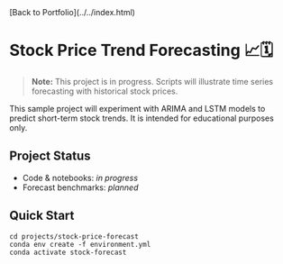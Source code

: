 <link rel="stylesheet" href="../../assets/css/style.css">
[Back to Portfolio](../../index.html)


# Stock Price Trend Forecasting 📈🗓️

> **Note:** This project is in progress. Scripts will illustrate time series forecasting with historical stock prices.

This sample project will experiment with ARIMA and LSTM models to predict short-term stock trends. It is intended for educational purposes only.

## Project Status
- Code & notebooks: *in progress*
- Forecast benchmarks: *planned*

## Quick Start
```
cd projects/stock-price-forecast
conda env create -f environment.yml
conda activate stock-forecast
```
